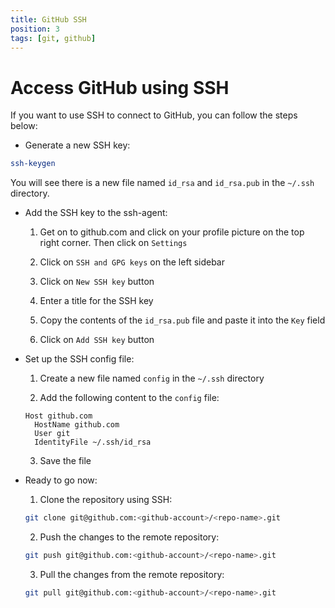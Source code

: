 ```yaml
---
title: GitHub SSH
position: 3
tags: [git, github]
---
```


# Access GitHub using SSH

If you want to use SSH to connect to GitHub, you can follow the steps below:

- Generate a new SSH key:

```bash
ssh-keygen
```

You will see there is a new file named `id_rsa` and `id_rsa.pub` in the `~/.ssh` directory.

- Add the SSH key to the ssh-agent:

  1. Get on to github.com and click on your profile picture on the top right corner. Then click on `Settings`

  2. Click on `SSH and GPG keys` on the left sidebar

  3. Click on `New SSH key` button

  4. Enter a title for the SSH key

  5. Copy the contents of the `id_rsa.pub` file and paste it into the `Key` field

  6. Click on `Add SSH key` button

- Set up the SSH config file:

  1. Create a new file named `config` in the `~/.ssh` directory

  2. Add the following content to the `config` file:

  ```config title="~/.ssh/config"
  Host github.com
    HostName github.com
    User git
    IdentityFile ~/.ssh/id_rsa
  ```

  3. Save the file

- Ready to go now:

  1. Clone the repository using SSH:

  ```bash
  git clone git@github.com:<github-account>/<repo-name>.git
  ```

  2. Push the changes to the remote repository:

  ```bash
  git push git@github.com:<github-account>/<repo-name>.git
  ```

  3. Pull the changes from the remote repository:

  ```bash
  git pull git@github.com:<github-account>/<repo-name>.git
  ```
